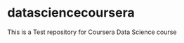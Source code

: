 datasciencecoursera
===================

This is a Test repository for Coursera Data Science course
